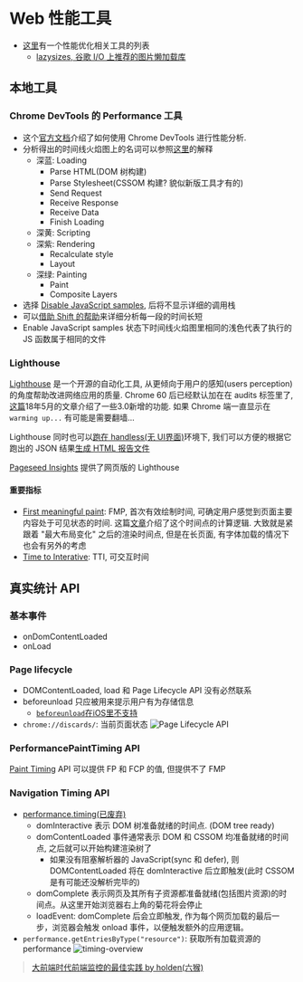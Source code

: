 # Web 性能工具

* [这里](https://progressivetooling.com/)有一个性能优化相关工具的列表
  * [lazysizes, 谷歌 I/O 上推荐的图片懒加载库](https://github.com/aFarkas/lazysizes)

## 本地工具

### Chrome DevTools 的 Performance 工具

* 这个[官方文档](https://developers.google.com/web/tools/chrome-devtools/evaluate-performance/?hl=zh-cn)介绍了如何使用 Chrome DevTools 进行性能分析.
* 分析得出的时间线火焰图上的名词可以参照[这里](https://developers.google.com/web/tools/chrome-devtools/evaluate-performance/performance-reference?hl=zh-cn)的解释
  * 深蓝: Loading
    * Parse HTML(DOM 树构建)
    * Parse Stylesheet(CSSOM 构建? 貌似新版工具才有的)
    * Send Request
    * Receive Response
    * Receive Data
    * Finish Loading
  * 深黄: Scripting
  * 深紫: Rendering
    * Recalculate style
    * Layout
  * 深绿: Painting
    * Paint
    * Composite Layers
* 选择 [Disable JavaScript samples](https://developers.google.com/web/tools/chrome-devtools/evaluate-performance/reference#disable-js-samples), 后将不显示详细的调用栈
* 可以[借助 Shift 的帮助](https://developers.google.com/web/tools/chrome-devtools/evaluate-performance/reference#select)来详细分析每一段的时间长短
* Enable JavaScript samples 状态下时间线火焰图里相同的浅色代表了执行的 JS 函数属于相同的文件

### Lighthouse

[Lighthouse](https://developers.google.com/web/tools/lighthouse/?hl=zh-cn) 是一个开源的自动化工具, 从更倾向于用户的感知(users perception)的角度帮助改进网络应用的质量. Chrome 60 后已经默认加在在 audits 标签里了, [这篇](https://developers.google.com/web/updates/2018/05/lighthouse)18年5月的文章介绍了一些3.0新增的功能. 如果 Chrome 端一直显示在 `warming up...` 有可能是需要翻墙...

Lighthouse 同时也可以[跑在 handless(无 UI界面)](https://github.com/GoogleChrome/lighthouse/blob/master/docs/headless-chrome.md)环境下, 我们可以方便的根据它跑出的 JSON 结果[生成 HTML 报告文件](https://github.com/GoogleChrome/lighthouse/blob/master/docs/hacking-tips.md#iterating-on-the-report)

[Pageseed Insights](https://developers.google.com/speed/pagespeed/insights/) 提供了网页版的 Lighthouse

#### 重要指标

* [First meaningful paint](https://developers.google.com/web/tools/lighthouse/audits/first-meaningful-paint): FMP, 首次有效绘制时间, 可确定用户感觉到页面主要内容处于可见状态的时间. 这篇[文章](https://docs.google.com/document/d/1BR94tJdZLsin5poeet0XoTW60M0SjvOJQttKT-JK8HI/view?hl=zh-cn)介绍了这个时间点的计算逻辑. 大致就是紧跟着 "最大布局变化" 之后的渲染时间点, 但是在长页面, 有字体加载的情况下也会有另外的考虑
* [Time to Interative](https://developers.google.com/web/tools/lighthouse/audits/time-to-interactive): TTI, 可交互时间

## 真实统计 API

### 基本事件

* onDomContentLoaded
* onLoad

### Page lifecycle

* DOMContentLoaded, load 和 Page Lifecycle API 没有必然联系
* beforeunload 只应被用来提示用户有为存储信息
  * [`beforeunload`在iOS里不支持](https://stackoverflow.com/questions/3239834/window-onbeforeunload-not-working-on-the-ipad)
* `chrome://discards/`: 当前页面状态
![Page Lifecycle API](https://developers.google.com/web/updates/images/2018/07/page-lifecycle-api-state-event-flow.png)

### PerformancePaintTiming API

[Paint Timing](https://developer.mozilla.org/zh-CN/docs/Web/API/PerformancePaintTiming) API 可以提供 FP 和 FCP 的值, 但提供不了 FMP

### Navigation Timing API

* [performance.timing(已废弃)](https://developer.mozilla.org/zh-CN/docs/Web/API/PerformanceTiming)
  * domInteractive 表示 DOM 树准备就绪的时间点. (DOM tree ready)
  * domContentLoaded 事件通常表示 DOM 和 CSSOM 均准备就绪的时间点, 之后就可以开始构建渲染树了
    * 如果没有阻塞解析器的 JavaScript(sync 和 defer), 则 DOMContentLoaded 将在 domInteractive 后立即触发(此时 CSSOM 是有可能还没解析完毕的)
  * domComplete 表示网页及其所有子资源都准备就绪(包括图片资源)的时间点。从这里开始浏览器右上角的菊花将会停止
  * loadEvent: domComplete 后会立即触发, 作为每个网页加载的最后一步，浏览器会触发 onload 事件，以便触发额外的应用逻辑。
* `performance.getEntriesByType("resource")`: 获取所有加载资源的 performance
![timing-overview](https://www.w3.org/TR/navigation-timing/timing-overview.png)

> [大前端时代前端监控的最佳实践 by holden(六猴)](https://zhuanlan.zhihu.com/p/38368337)
